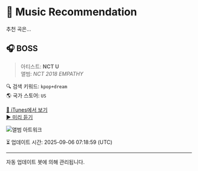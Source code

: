 
# 🎵 Music Recommendation

추천 곡은...

## 🎧 BOSS  
> 아티스트: **NCT U**  
> 앨범: _NCT 2018 EMPATHY_  

🔍 검색 키워드: `kpop+dream`  
🌎 국가 스토어: `US`

[🔗 iTunes에서 보기](https://music.apple.com/us/album/boss/1358690306?i=1358690826&uo=4)  
[▶️ 미리 듣기](https://audio-ssl.itunes.apple.com/itunes-assets/AudioPreview115/v4/c9/9d/0a/c99d0ab8-6906-5afd-0205-c2ab1292e0cc/mzaf_1873194750677102708.plus.aac.p.m4a)

![앨범 아트워크](https://is1-ssl.mzstatic.com/image/thumb/Music115/v4/4b/3c/67/4b3c67ba-2721-19ce-424d-6742f420e800/NCT2018_EMPATHY_COVER_4000x4000px_1.jpg/100x100bb.jpg)

⏳ 업데이트 시간: 2025-09-06 07:18:59 (UTC)

---
자동 업데이트 봇에 의해 관리됩니다.
